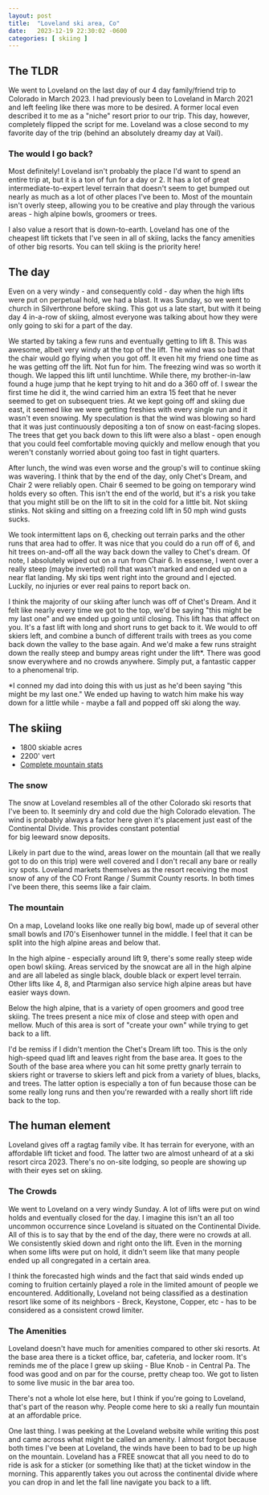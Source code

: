 ```yaml
---
layout: post
title:  "Loveland ski area, Co"
date:   2023-12-19 22:30:02 -0600
categories: [ skiing ]
---
```


## The TLDR
We went to Loveland on the last day of our
4 day family/friend trip to Colorado in March 2023. 
I had previously been to Loveland in
March 2021 and left feeling like there was more
to be desired. A former local even described it
to me as a "niche" resort prior to our trip. This day, 
however, completely flipped the 
script for me. Loveland was a close second to my 
favorite day of the trip (behind an absolutely
dreamy day at Vail).  

### The would I go back?
Most definitely! Loveland isn't probably the place
I'd want to spend an entire trip at, but it is a 
ton of fun for a day or 2. It has a lot of great 
intermediate-to-expert level terrain that doesn't seem 
to get bumped out nearly as much as a lot of other places 
I've been to. Most of the mountain isn't overly steep, 
allowing you to be creative and play through the 
various areas - high alpine bowls, groomers or trees. 

I also value a resort that is down-to-earth. Loveland 
has one of the cheapest lift tickets that I've 
seen in all of skiing, lacks the fancy amenities of 
other big resorts. You can tell skiing is the priority here! 

## The day
Even on a very windy - and consequently cold - day when 
the high lifts were put on perpetual hold, we had a blast.
It was Sunday, so we went to church in Silverthrone before
skiing. This got us a late start, but with it being
day 4 in-a-row of skiing, almost everyone was talking about 
how they were only going to ski for a part of the day.

We started by taking a few runs and eventually getting to 
lift 8. This was awesome, albeit very windy at the top of
the lift. The wind was so bad that the chair would go flying
when you got off. It even hit my friend one time as he
was getting off the lift. Not fun for him.
The freezing wind was so worth it though. We lapped this lift
until lunchtime. While there, my brother-in-law found a huge 
jump that he kept trying to hit and do a 360 off of. I swear
the first time he did it, the wind carried him an extra 15 feet
that he never seemed to get on subsequent tries. At we kept going
off and skiing due east, it seemed like we were getting
freshies with every single run and it wasn't even snowing. My
speculation is that the wind was blowing so hard that it 
was just continuously depositing a ton of snow on east-facing 
slopes. The trees that get you back down to this lift were 
also a blast - open enough that you could feel comfortable moving
quickly and mellow enough that you weren't constanly worried 
about going too fast in tight quarters.

After lunch, the wind was even worse and the group's will to 
continue skiing was wavering. I think that by the end of the day,
only Chet's Dream, and Chair 2 were reliably open. Chair 6 seemed to
be going on temporary wind holds every so often. This isn't the end of the
world, but it's a risk you take that you might still be on the lift
to sit in the cold for a little bit. Not skiing stinks. Not skiing
and sitting on a freezing cold lift in 50 mph wind gusts sucks. 

We took intermittent laps on 6, checking out terrain parks and the
other runs that area had to offer. It was nice that you could do a 
run off of 6, and hit trees on-and-off all the way back down the valley
to Chet's dream. Of note, I absolutely wiped out on a run from Chair 6.
In essense, I went over a really steep (maybe inverted) roll that wasn't
marked and ended up on a near flat landing. My ski tips went right into
the ground and I ejected. Luckily, no injuries or ever real pains to 
report back on. 

I think the majority of our skiing after lunch was off of Chet's Dream. 
And it felt like nearly every time we got to the top, we'd be 
saying "this might be my last one" and we ended up going until 
closing. This lift has that affect on you. It's a fast lift with
long and short runs to get back to it. We would to off skiers 
left, and combine a bunch of different trails with trees as you come
back down the valley to the base again. And we'd make a few runs straight
down the really steep and bumpy areas right under the lift*. There 
was good snow everywhere and no crowds anywhere. Simply put, 
a fantastic capper to a phenomenal trip.

*I conned my dad into doing this with us just as he'd been
saying "this might be my last one." We ended up having to watch 
him make his way down for a little while - maybe a fall and popped
off ski along the way.


## The skiing
- 1800 skiable acres
- 2200' vert
- [Complete mountain stats]

### The snow
The snow at Loveland resembles all of the other Colorado 
ski resorts that I've been to. It seeminly dry and cold
due the high Colorado elevation. The wind is probably
always a factor here given it's placement just east of the
Continental Divide. This provides constant potential  
for big leeward snow deposits.

Likely in part due to the wind, areas lower on the mountain
(all that we really got to do on this trip) were well covered
and I don't recall any bare or really icy spots. Loveland 
markets themselves as the resort receiving the most snow
of any of the CO Front Range / Summit County resorts. In
both times I've been there, this seems like a fair claim.

### The mountain
On a map, Loveland looks like one really big bowl, made up
of several other small bowls and I70's Eisenhower tunnel 
in the middle. I feel that it can be split into the high 
alpine areas and below that. 

In the high alpine - especially
around lift 9, there's some really steep wide open bowl 
skiing. Areas serviced by the snowcat are all in the high
alpine and are all labeled as single black, double black or
expert level terrain. Other lifts like 4, 8, and Ptarmigan
also service high alpine areas but have easier ways down.

Below the high alpine, that is a variety of open groomers
and good tree skiing. The trees present a nice mix of close and 
steep with open and mellow. Much of this area is sort of
"create your own" while trying to get back to a lift.

I'd be remiss if I didn't mention the Chet's Dream lift too.
This is the only high-speed quad lift and leaves right from the
base area. It goes to the South of the base area where you 
can hit some pretty gnarly terrain to skiers right or traverse
to skiers left and pick from a variety of blues, blacks, and
trees. The latter option is especially a ton of fun because those
can be some really long runs and then you're rewarded with a
really short lift ride back to the top.

## The human element
Loveland gives off a ragtag family vibe. It has terrain 
for everyone, with an affordable lift ticket and food. 
The latter two are almost unheard of 
at a ski resort circa 2023. 
There's no on-site lodging, so people are showing up 
with their eyes set on skiing. 

### The Crowds
We went to Loveland on a very windy Sunday. A lot of lifts 
were put on wind holds and eventually closed for the day. 
I imagine this isn't an all too uncommon occurrence since 
Loveland is situated on the Continental Divide. All of this 
is to say that by the end of the day, there were no crowds 
at all. We consistently skied down and right onto the lift. 
Even in the morning when some lifts were put on hold, it 
didn't seem like that many people ended up all congregated 
in a certain area. 

I think the forecasted high winds and the fact that said 
winds ended up coming to fruition certainly played a role 
in the limited amount of people we encountered. Additionally, 
Loveland not being classified as a destination resort like 
some of its neighbors - Breck, Keystone, Copper, etc - has 
to be considered as a consistent crowd limiter.

### The Amenities
Loveland doesn't have much for amenities compared to other 
ski resorts. At the base area there is a ticket office, bar, 
cafeteria, and locker room.
It's reminds me of the place I grew up skiing - Blue Knob - 
in Central Pa.  The food was good and 
on par for the course, pretty cheap too. 
We got to listen to some live music in the bar area too. 

There's not a whole lot else here, but I think if you're 
going to Loveland, that's part of the reason why. People 
come here to ski a really fun mountain at an affordable price.

One last thing. I was peeking at the Loveland website while
writing this post and came across what might be called an
amenity. I almost forgot because both times I've been at 
Loveland, the winds have been to bad to be up high on the
mountain. Loveland has a FREE snowcat that all you need to 
do to ride is ask for a sticker (or something like that) at
the ticket window in the morning. This apparently takes you out
across the continental divide where you can drop in and 
let the fall line navigate you back to a lift.

[Complete mountain stats]:https://skiloveland.com/the-mountain/trail-map-mountain-stats/